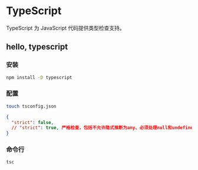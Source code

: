 # TypeScript

TypeScript 为 JavaScript 代码提供类型检查支持。

## hello, typescript

### 安装

```sh
npm install -D typescript
```

### 配置

```sh
touch tsconfig.json
```

```json
{
  "strict": false,
  // "strict": true, 严格检查，包括不允许隐式推断为any、必须处理null和undefined等
}
```

### 命令行

```sh
tsc
```

